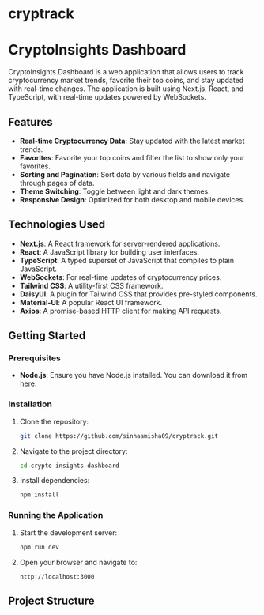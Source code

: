 # cryptrack

# CryptoInsights Dashboard

CryptoInsights Dashboard is a web application that allows users to track cryptocurrency market trends, favorite their top coins, and stay updated with real-time changes. The application is built using Next.js, React, and TypeScript, with real-time updates powered by WebSockets.

## Features

- **Real-time Cryptocurrency Data**: Stay updated with the latest market trends.
- **Favorites**: Favorite your top coins and filter the list to show only your favorites.
- **Sorting and Pagination**: Sort data by various fields and navigate through pages of data.
- **Theme Switching**: Toggle between light and dark themes.
- **Responsive Design**: Optimized for both desktop and mobile devices.

## Technologies Used

- **Next.js**: A React framework for server-rendered applications.
- **React**: A JavaScript library for building user interfaces.
- **TypeScript**: A typed superset of JavaScript that compiles to plain JavaScript.
- **WebSockets**: For real-time updates of cryptocurrency prices.
- **Tailwind CSS**: A utility-first CSS framework.
- **DaisyUI**: A plugin for Tailwind CSS that provides pre-styled components.
- **Material-UI**: A popular React UI framework.
- **Axios**: A promise-based HTTP client for making API requests.

## Getting Started

### Prerequisites

- **Node.js**: Ensure you have Node.js installed. You can download it from [here](https://nodejs.org/).

### Installation

1. Clone the repository:

    ```bash
    git clone https://github.com/sinhaamisha09/cryptrack.git
    ```

2. Navigate to the project directory:

    ```bash
    cd crypto-insights-dashboard
    ```

3. Install dependencies:

    ```bash
    npm install
    ```

### Running the Application

1. Start the development server:

    ```bash
    npm run dev
    ```

2. Open your browser and navigate to:

    ```
    http://localhost:3000
    ```

## Project Structure

